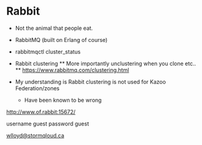 # Rabbit

* Not the animal that people eat.
* RabbitMQ (built on Erlang of course)

* rabbitmqctl cluster_status

* Rabbit clustering
** More importantly unclustering when you clone etc..
** https://www.rabbitmq.com/clustering.html

* My understanding is Rabbit clustering is not used for Kazoo Federation/zones
  * Have been known to be wrong

http://www.of.rabbit:15672/

username guest
password guest

wlloyd@stormqloud.ca

